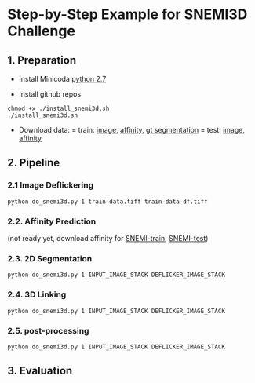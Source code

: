 # Step-by-Step Example for SNEMI3D Challenge

## 1. Preparation

- Install Minicoda [python 2.7](https://conda.io/miniconda.html)

- Install github repos
```
chmod +x ./install_snemi3d.sh
./install_snemi3d.sh
```

- Download data: 
    = train: [image](http://140.247.107.75/rhoana_product/snemi/image/train-input.tif), [affinity](http://140.247.107.75/rhoana_product/snemi/aff/model_snemi_dice_mls._train_min.h5), [gt segmentation](http://140.247.107.75/rhoana_product/snemi/seg/train-label.tif)
    = test: [image](http://140.247.107.75/rhoana_product/snemi/image/test-input.tif), [affinity]()


## 2. Pipeline
### 2.1 Image Deflickering
```
python do_snemi3d.py 1 train-data.tiff train-data-df.tiff
```

### 2.2. Affinity Prediction 
(not ready yet, download affinity for [SNEMI-train](), [SNEMI-test]())

### 2.3. 2D Segmentation
```
python do_snemi3d.py 1 INPUT_IMAGE_STACK DEFLICKER_IMAGE_STACK
```

### 2.4. 3D Linking
```
python do_snemi3d.py 1 INPUT_IMAGE_STACK DEFLICKER_IMAGE_STACK
```

### 2.5. post-processing
```
python do_snemi3d.py 1 INPUT_IMAGE_STACK DEFLICKER_IMAGE_STACK
```


## 3. Evaluation
